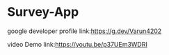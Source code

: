 # Survey-App

google developer profile link:https://g.dev/Varun4202

video Demo link:https://youtu.be/p37UEm3WDRI
